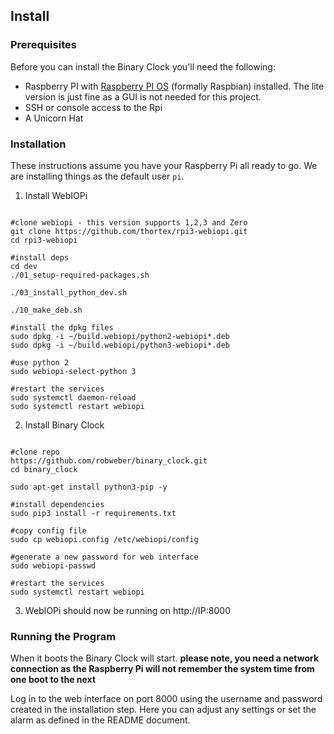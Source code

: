 ## Install

### Prerequisites

Before you can install the Binary Clock you'll need the following: 

* Raspberry PI with [Raspberry PI OS](https://www.raspberrypi.org/downloads/raspberry-pi-os/) (formally Raspbian) installed. The lite version is just fine as a GUI is not needed for this project. 
* SSH or console access to the Rpi
* A Unicorn Hat


### Installation

These instructions assume you have your Raspberry Pi all ready to go. We are installing things as the default user ```pi```.

1. Install WebIOPi

```

#clone webiopi - this version supports 1,2,3 and Zero
git clone https://github.com/thortex/rpi3-webiopi.git
cd rpi3-webiopi

#install deps
cd dev
./01_setup-required-packages.sh

./03_install_python_dev.sh

./10_make_deb.sh

#install the dpkg files
sudo dpkg -i ~/build.webiopi/python2-webiopi*.deb
sudo dpkg -i ~/build.webiopi/python3-webiopi*.deb

#use python 2
sudo webiopi-select-python 3

#restart the services
sudo systemctl daemon-reload
sudo systemctl restart webiopi

```

2. Install Binary Clock

```

#clone repo
https://github.com/robweber/binary_clock.git
cd binary_clock

sudo apt-get install python3-pip -y

#install dependencies
sudo pip3 install -r requirements.txt

#copy config file
sudo cp webiopi.config /etc/webiopi/config

#generate a new password for web interface
sudo webiopi-passwd

#restart the services
sudo systemctl restart webiopi

```

3. WebIOPi should now be running on http://IP:8000


### Running the Program

When it boots the Binary Clock will start. __please note, you need a network connection as the Raspberry Pi will not remember the system time from one boot to the next__

Log in to the web interface on port 8000 using the username and password created in the installation step. Here you can adjust any settings or set the alarm as defined in the README document. 
